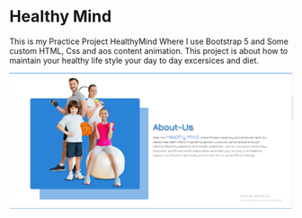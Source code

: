# Healthy Mind
This is my Practice Project HealthyMind Where I use Bootstrap 5 and Some custom HTML, Css and aos content animation.
This project is about how to maintain your healthy life style your day to day excersices and diet.


![alt text](image.png)